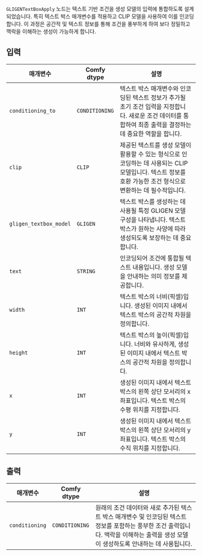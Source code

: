 `GLIGENTextBoxApply` 노드는 텍스트 기반 조건을 생성 모델의 입력에 통합하도록 설계되었습니다. 특히 텍스트 박스 매개변수를 적용하고 CLIP 모델을 사용하여 이를 인코딩합니다. 이 과정은 공간적 및 텍스트 정보를 통해 조건을 풍부하게 하여 보다 정밀하고 맥락을 이해하는 생성이 가능하게 합니다.

## 입력

| 매개변수             | Comfy dtype        | 설명 |
|----------------------|--------------------|--------------------|
| `conditioning_to`    | `CONDITIONING`     | 텍스트 박스 매개변수와 인코딩된 텍스트 정보가 추가될 초기 조건 입력을 지정합니다. 새로운 조건 데이터를 통합하여 최종 출력을 결정하는 데 중요한 역할을 합니다. |
| `clip`               | `CLIP`             | 제공된 텍스트를 생성 모델이 활용할 수 있는 형식으로 인코딩하는 데 사용되는 CLIP 모델입니다. 텍스트 정보를 호환 가능한 조건 형식으로 변환하는 데 필수적입니다. |
| `gligen_textbox_model` | `GLIGEN`         | 텍스트 박스를 생성하는 데 사용될 특정 GLIGEN 모델 구성을 나타냅니다. 텍스트 박스가 원하는 사양에 따라 생성되도록 보장하는 데 중요합니다. |
| `text`               | `STRING`           | 인코딩되어 조건에 통합될 텍스트 내용입니다. 생성 모델을 안내하는 의미 정보를 제공합니다. |
| `width`              | `INT`              | 텍스트 박스의 너비(픽셀)입니다. 생성된 이미지 내에서 텍스트 박스의 공간적 차원을 정의합니다. |
| `height`             | `INT`              | 텍스트 박스의 높이(픽셀)입니다. 너비와 유사하게, 생성된 이미지 내에서 텍스트 박스의 공간적 차원을 정의합니다. |
| `x`                  | `INT`              | 생성된 이미지 내에서 텍스트 박스의 왼쪽 상단 모서리의 x좌표입니다. 텍스트 박스의 수평 위치를 지정합니다. |
| `y`                  | `INT`              | 생성된 이미지 내에서 텍스트 박스의 왼쪽 상단 모서리의 y좌표입니다. 텍스트 박스의 수직 위치를 지정합니다. |

## 출력

| 매개변수             | Comfy dtype        | 설명 |
|----------------------|--------------------|--------------------|
| `conditioning`       | `CONDITIONING`     | 원래의 조건 데이터와 새로 추가된 텍스트 박스 매개변수 및 인코딩된 텍스트 정보를 포함하는 풍부한 조건 출력입니다. 맥락을 이해하는 출력을 생성 모델이 생성하도록 안내하는 데 사용됩니다. |
